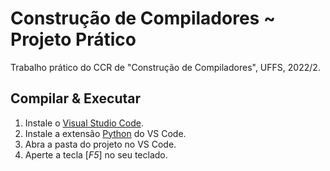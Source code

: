 # Construção de Compiladores ~ Projeto Prático
Trabalho prático do CCR de "Construção de Compiladores", UFFS, 2022/2.

## Compilar & Executar

1. Instale o [Visual Studio Code](https://code.visualstudio.com/).
2. Instale a extensão [Python](https://marketplace.visualstudio.com/items?itemName=ms-python.python) do VS Code.
3. Abra a pasta do projeto no VS Code.
4. Aperte a tecla [*F5*] no seu teclado.

